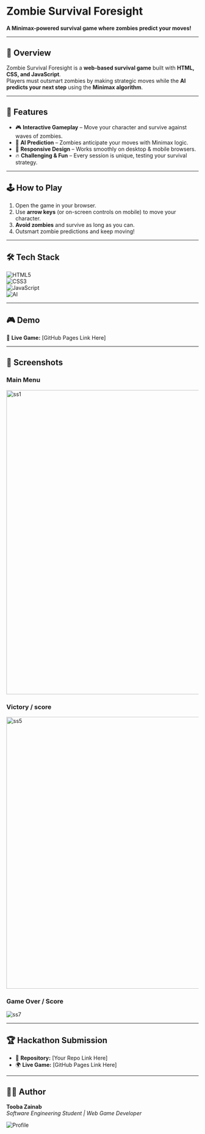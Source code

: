 # Zombie Survival Foresight

**A Minimax-powered survival game where zombies predict your moves!**

---

## 📖 Overview
Zombie Survival Foresight is a **web-based survival game** built with **HTML, CSS, and JavaScript**.  
Players must outsmart zombies by making strategic moves while the **AI predicts your next step** using the **Minimax algorithm**.

---

## 🚀 Features
- 🎮 **Interactive Gameplay** – Move your character and survive against waves of zombies.  
- 🧠 **AI Prediction** – Zombies anticipate your moves with Minimax logic.  
- 📱 **Responsive Design** – Works smoothly on desktop & mobile browsers.  
- 🔥 **Challenging & Fun** – Every session is unique, testing your survival strategy.  

---

## 🕹️ How to Play
1. Open the game in your browser.  
2. Use **arrow keys** (or on-screen controls on mobile) to move your character.  
3. **Avoid zombies** and survive as long as you can.  
4. Outsmart zombie predictions and keep moving!  

---

## 🛠️ Tech Stack

![HTML5](https://img.shields.io/badge/HTML5-E34F26?style=for-the-badge&logo=html5&logoColor=white)  
![CSS3](https://img.shields.io/badge/CSS3-1572B6?style=for-the-badge&logo=css3&logoColor=white)  
![JavaScript](https://img.shields.io/badge/JavaScript-F7DF1E?style=for-the-badge&logo=javascript&logoColor=black)  
![AI](https://img.shields.io/badge/Minimax%20Algorithm-6E40C9?style=for-the-badge&logo=brain&logoColor=white)  

---

## 🎮 Demo
🔗 **Live Game:** [GitHub Pages Link Here]  

---

## 📸 Screenshots

### Main Menu
<img width="1431" height="798" alt="ss1" src="https://github.com/user-attachments/assets/d70f8a00-d743-4924-bb00-5e2cb41f6cc8" />


### Victory / score
<img width="1440" height="713" alt="ss5" src="https://github.com/user-attachments/assets/20973872-03aa-4a0d-ae9f-33e0c210f708" />


### Game Over / Score 
![ss7](https://github.com/user-attachments/assets/ed496a43-3d52-47e4-972f-1389934695e3)



---

## 🏆 Hackathon Submission
- 📂 **Repository:** [Your Repo Link Here]  
- 🌍 **Live Game:** [GitHub Pages Link Here]  

---

## 👩‍💻 Author
**Tooba Zainab**  
*Software Engineering Student | Web Game Developer*  

![Profile](https://img.shields.io/badge/Author-Tooba%20Zainab-purple?style=for-the-badge)
